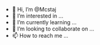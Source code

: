 - 👋 Hi, I’m @Mcstaj
- 👀 I’m interested in ...
- 🌱 I’m currently learning ...
- 💞️ I’m looking to collaborate on ...
- 📫 How to reach me ...

<!---
Mcstaj/Mcstaj is a ✨ special ✨ repository because its `README.md` (this file) appears on your GitHub profile.
You can click the Preview link to take a look at your changes.
--->

